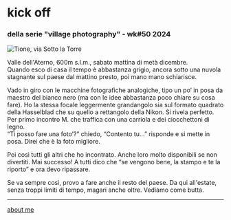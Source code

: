 # kick off
### della serie "village photography" - wk#50 2024 

![](https://i.postimg.cc/fyNv3j02/Immagine-2025-03-18-094555.jpg "Tione, via Sotto la Torre")  

Valle dell'Aterno, 600m s.l.m., sabato mattina di metà dicembre.  
Quando esco di casa il tempo è abbastanza grigio, ancora sotto una nuvola stagnante sul paese dal mattino presto, poi mano mano schiarisce.  

Vado in giro con le macchine fotografiche analogiche, tipo un po’ in posa da maestro del bianco nero (ma con le idee abbastanza poco chiare su cosa fare).
Ho la stessa focale leggermente grandangolo sia sul formato quadrato della Hasselblad che su quello a rettangolo della Nikon. Si rivela perfetto.  
Per primo incontro M. che traffica con una carriola e dei ciocchettoni di legno.  
“Ti posso fare una foto’?” chiedo, “Contento tu…” risponde e si mette in posa. Direi che è la foto migliore.  

Poi così tutti gli altri che ho incontrato. Anche loro molto disponibili se non divertiti. Mai successo!
A tutti dico che “se vengono bene, la stampo e te la riporto” e ora devo ripassare.

Se va sempre così, provo a fare anche il resto del paese. Da qui all'estate, senza troppi limiti di tempo, magari anche oltre. Vediamo come butta.  

---  
[about me](https://about.me/cacioman) 
